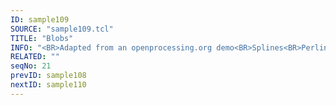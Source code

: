 ```yaml
---
ID: sample109
SOURCE: "sample109.tcl"
TITLE: "Blobs"
INFO: "<BR>Adapted from an openprocessing.org demo<BR>Splines<BR>Perlin noise"
RELATED: ""
seqNo: 21
prevID: sample108
nextID: sample110
---
```

